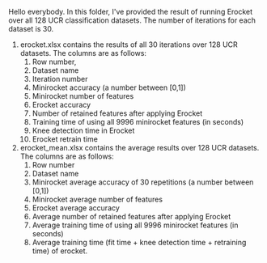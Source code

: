 Hello everybody. In this folder, I've provided the result of running Erocket over all 128 UCR classification datasets. The number of iterations for each dataset is 30.

1. erocket.xlsx contains the results of all 30 iterations over 128 UCR datasets. The columns are as follows:
    1. Row number,
    2. Dataset name
    3. Iteration number
    4. Minirocket accuracy (a number between [0,1])
    5. Minirocket number of features
    6. Erocket accuracy
    7. Number of retained features after applying Erocket
    8. Training time of using all 9996 minirocket features (in seconds)
    9. Knee detection time in Erocket
    10. Erocket retrain time
2. erocket_mean.xlsx contains the average results over 128 UCR datasets. The columns are as follows:
    1. Row number
    2. Dataset name
    3. Minirocket average accuracy of 30 repetitions (a number between [0,1])
    4. Minirocket average number of features
    5. Erocket average accuracy
    6. Average number of retained features after applying Erocket
    7. Average training time of using all 9996 minirocket features (in seconds)
    8. Average training time (fit time + knee detection time + retraining time) of erocket.
